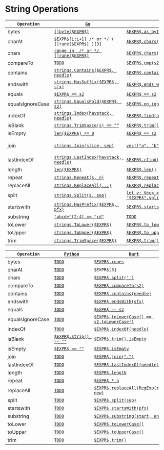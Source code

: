 # String Operations

|`Operation`|[`Go`](https://go.dev/)|[`Rust`](https://www.rust-lang.org/)|[`Java`](https://docs.oracle.com/javase/8/docs/technotes/guides/language/)|
|---|---|---|---|
|bytes|[`[]byte($EXPR$)`](TODO)|[`$EXPR$.as_bytes()`](https://doc.rust-lang.org/std/string/struct.String.html#method.as_bytes)|[`TODO`](https://docs.oracle.com/en/java/javase/11/docs/api/java.base/java/lang/String.html#getBytes())|
|charAt|`$EXPR$[i:i+1] /* or */ ( []rune($EXPR$) )[3]`|[`$EXPR$.chars().nth(3)`](https://doc.rust-lang.org/std/iter/trait.Iterator.html#method.nth)|[`TODO`](https://docs.oracle.com/en/java/javase/11/docs/api/java.base/java/lang/String.html#charAt(int))|
|chars|[`range in  /* or */ []rune($EXPR$)`](TODO)|[`$EXPR$.chars()`](https://doc.rust-lang.org/std/primitive.str.html#method.chars)|[`TODO`](https://docs.oracle.com/en/java/javase/11/docs/api/java.base/java/lang/String.html#toCharArray())|
|compareTo|[`TODO`](https://pkg.go.dev/strings#Compare)|[`$EXPR$.cmp(s2) == Ordering::Less`](https://doc.rust-lang.org/std/cmp/trait.Ord.html#tymethod.cmp)|[`TODO`](https://docs.oracle.com/en/java/javase/11/docs/api/java.base/java/lang/String.html#compareTo(java.lang.String))|
|contains|[`strings.Contains($EXPR$, needle)`](https://pkg.go.dev/strings#Contains)|[`$EXPR$.contains(needle)`](https://doc.rust-lang.org/std/primitive.str.html#method.contains)|[`TODO`](https://docs.oracle.com/en/java/javase/11/docs/api/java.base/java/lang/String.html#contains(java.lang.CharSequence))|
|endswith|[`strings.HasSuffix($EXPR$, sfx)`](https://pkg.go.dev/strings#HasSuffix)|[`$EXPR$.ends_with(sfx)`](https://doc.rust-lang.org/std/primitive.str.html#method.ends_with)|[`$EXPR$.endsWith(sfx)`](https://docs.oracle.com/en/java/javase/11/docs/api/java.base/java/lang/String.html#endsWith(java.lang.String))|
|equals|[`$EXPR$ == s2`](https://go.dev/ref/spec#Comparison_operators)|[`$EXPR$ == s2`](https://doc.rust-lang.org/std/cmp/trait.PartialEq.html#tymethod.eq)|[`$EXPR$.equals(s2)`](https://docs.oracle.com/en/java/javase/11/docs/api/java.base/java/lang/String.html#equals(java.lang.Object))|
|equalsIgnoreCase|[`strings.EqualsFold($EXPR$, s2)`](https://pkg.go.dev/strings#EqualFold)|[`$EXPR$.eq_ignore_ascii_case(&s2)`](https://doc.rust-lang.org/std/primitive.str.html#method.eq_ignore_ascii_case)|[`TODO`](https://docs.oracle.com/en/java/javase/11/docs/api/java.base/java/lang/String.html#equalsIgnoreCase(java.lang.String))|
|indexOf|[`strings.Index(haystack, needle)`](https://pkg.go.dev/strings#Index)|[`$EXPR$.find(needle)`](https://doc.rust-lang.org/std/string/struct.String.html#method.find)|[`TODO`](https://docs.oracle.com/en/java/javase/11/docs/api/java.base/java/lang/String.html#indexOf(int))|
|isBlank|[`strings.TrimSpace(s) == ""`](https://pkg.go.dev/strings#TrimSpace)|[`$EXPR$.trim().is_empty()`](TODO)|[`TODO`](https://docs.oracle.com/en/java/javase/11/docs/api/java.base/java/lang/String.html#isBlank())|
|isEmpty|[`len($EXPR$) == 0`](https://pkg.go.dev/builtin#len)|[`$EXPR$ == s2`](https://doc.rust-lang.org/std/primitive.str.html#method.is_empty)|[`$EXPR$.isEmpty`](https://docs.oracle.com/en/java/javase/17/docs/api/java.base/java/lang/String.html#isEmpty())|
|join|[`strings.Join(slice, sep)`](https://pkg.go.dev/strings#Join)|[`vec!["a", "b", "c"].join(sep);`](https://doc.rust-lang.org/std/primitive.slice.html#method.join)|[`String.join(" ", List.of("a", "b", "c"))`](https://docs.oracle.com/en/java/javase/17/docs/api/java.base/java/lang/String.html#join(java.lang.CharSequence,java.lang.Iterable))|
|lastIndexOf|[`strings.LastIndex(haystack, needle)`](https://pkg.go.dev/strings#LastIndex)|[`$EXPR$.rfind(needle)`](https://doc.rust-lang.org/std/string/struct.String.html#method.rfind)|[`TODO`](https://docs.oracle.com/en/java/javase/11/docs/api/java.base/java/lang/String.html#lastIndexOf(int))|
|length|[`len($EXPR$)`](https://pkg.go.dev/builtin#len)|[`$EXPR$.len()`](https://doc.rust-lang.org/std/primitive.str.html#method.len)|[`TODO`](https://docs.oracle.com/en/java/javase/11/docs/api/java.base/java/lang/String.html#length())|
|repeat|[`strings.Repeat(s, n)`](https://pkg.go.dev/strings#Repeat)|[`$EXPR$.repeat(n)`](https://doc.rust-lang.org/std/primitive.str.html#method.repeat)|[`TODO`](https://docs.oracle.com/en/java/javase/11/docs/api/java.base/java/lang/String.html#repeat(int))|
|replaceAll|[`strings.ReplaceAll(...)`](https://pkg.go.dev/strings#ReplaceAll)|[`$EXPR$.replace(old, new)`](https://doc.rust-lang.org/std/primitive.str.html#method.replace)|[`TODO`](https://docs.oracle.com/en/java/javase/11/docs/api/java.base/java/lang/String.html#replaceAll(java.lang.String,java.lang.String))|
|split|[`strings.Split(s, sep)`](https://pkg.go.dev/strings#Split)|[`let v: Vec<_> = "$EXPR$".split(sep).collect();`](https://doc.rust-lang.org/std/primitive.str.html#method.split)|[`TODO`](https://docs.oracle.com/en/java/javase/11/docs/api/java.base/java/lang/String.html#split(java.lang.String))|
|startswith|[`strings.HasPrefix($EXPR$, pfx)`](https://pkg.go.dev/strings#HasPrefix)|[`$EXPR$.starts_with(pfx)`](https://doc.rust-lang.org/std/primitive.str.html#method.starts_with)|[`TODO`](https://docs.oracle.com/en/java/javase/11/docs/api/java.base/java/lang/String.html#startsWith(java.lang.String))|
|substring|[`"abcde"[2:4] == "cd"`](TODO)|[`TODO`](TODO)|[`TODO`](https://docs.oracle.com/en/java/javase/11/docs/api/java.base/java/lang/String.html#substring(int,int))|
|toLower|[`strings.ToLower($EXPR$)`](https://pkg.go.dev/strings#ToLower)|[`$EXPR$.to_lowercase()`](https://doc.rust-lang.org/std/primitive.str.html#method.to_lowercase)|[`TODO`](https://docs.oracle.com/en/java/javase/11/docs/api/java.base/java/lang/String.html#toLowerCase())|
|toUpper|[`strings.ToUpper($EXPR$)`](https://pkg.go.dev/strings#ToUpper)|[`$EXPR$.to_uppercase()`](https://doc.rust-lang.org/std/primitive.str.html#method.to_uppercase)|[`TODO`](https://docs.oracle.com/en/java/javase/11/docs/api/java.base/java/lang/String.html#toUpperCase())|
|trim|[`strings.TrimSpace($EXPR$)`](https://pkg.go.dev/strings#TrimSpace)|[`$EXPR$.trim()`](https://doc.rust-lang.org/std/primitive.str.html#method.trim)|[`TODO`](https://docs.oracle.com/en/java/javase/11/docs/api/java.base/java/lang/String.html#trim())|


|`Operation`|[`Python`](https://www.python.org/)|[`Dart`](https://dart.dev/)|[`Ts`](https://www.typescriptlang.org/)|[`Kotlin`](https://kotlinlang.org/)|
|---|---|---|---|---|
|bytes|[`TODO`](TODO)|[`$EXPR$.runes`](https://api.dart.dev/stable/2.17.6/dart-core/String/runes.html)|[`TODO`](TODO)|[`TODO`](TODO)|
|charAt|[`TODO`](TODO)|`$EXPR$[3]`|[`TODO`](TODO)|[`TODO`](TODO)|
|chars|[`TODO`](TODO)|[`$EXPR$.split('')`](https://api.flutter.dev/flutter/dart-core/String/split.html)|[`TODO`](TODO)|[`TODO`](TODO)|
|compareTo|[`TODO`](TODO)|[`$EXPR$.compareTo(s2)`](https://api.flutter.dev/flutter/dart-core/String/compareTo.html)|[`TODO`](TODO)|[`TODO`](TODO)|
|contains|[`TODO`](TODO)|[`$EXPR$.contains(needle)`](https://api.dart.dev/stable/2.17.0/dart-core/String/contains.html)|[`TODO`](TODO)|[`TODO`](TODO)|
|endswith|[`TODO`](TODO)|[`$EXPR$.endsWith(sfx)`](https://api.dart.dev/stable/2.17.0/dart-core/String/endsWith.html)|[`TODO`](TODO)|[`TODO`](TODO)|
|equals|[`TODO`](TODO)|[`$EXPR$ == s2`](https://api.dart.dev/stable/2.17.6/dart-core/String/operator_equals.html)|[`TODO`](TODO)|[`TODO`](TODO)|
|equalsIgnoreCase|[`TODO`](TODO)|[`$EXPR$.toLowerCase() == s2.toLowerCase()`](https://api.dart.dev/stable/2.17.6/dart-core/String/toLowerCase.html)|[`TODO`](TODO)|[`TODO`](TODO)|
|indexOf|[`TODO`](TODO)|[`$EXPR$.indexOf(needle)`](https://api.dart.dev/be/181224/dart-core/String/indexOf.html)|[`TODO`](TODO)|[`TODO`](TODO)|
|isBlank|[`$EXPR$.strip() == ""`](https://docs.python.org/3/library/stdtypes.html#str.strip)|[`$EXPR$.trim().isEmpty`](https://api.dart.dev/stable/2.17.6/dart-core/Iterable/isEmpty.html)|[`TODO`](TODO)|[`TODO`](TODO)|
|isEmpty|[`$EXPR$ == ""`](https://docs.python.org/3/library/stdtypes.html#comparisons)|[`$EXPR$.isEmpty`](https://api.dart.dev/stable/2.17.6/dart-core/String/isEmpty.html)|[`TODO`](TODO)|[`TODO`](TODO)|
|join|[`TODO`](https://docs.python.org/3/library/stdtypes.html#str.join)|[`$EXPR$.join(",")`](https://api.dart.dev/stable/2.17.6/dart-core/Iterable/join.html)|[`TODO`](TODO)|[`TODO`](TODO)|
|lastIndexOf|[`TODO`](TODO)|[`$EXPR$.lastIndexOf(needle)`](https://api.dart.dev/stable/2.17.6/dart-core/String/lastIndexOf.html)|[`TODO`](TODO)|[`TODO`](TODO)|
|length|[`TODO`](TODO)|[`$EXPR$.length`](https://api.dart.dev/stable/2.17.6/dart-core/String/length.html)|[`TODO`](TODO)|[`TODO`](TODO)|
|repeat|[`TODO`](TODO)|[`$EXPR$ * n`](https://api.dart.dev/stable/2.17.6/dart-core/String/operator_multiply.html)|[`TODO`](TODO)|[`TODO`](TODO)|
|replaceAll|[`TODO`](TODO)|[`$EXPR$.replaceAll(RegExp(r'ab'), new)`](https://api.dart.dev/stable/2.17.6/dart-core/String/replaceAll.html)|[`TODO`](TODO)|[`TODO`](TODO)|
|split|[`TODO`](TODO)|[`$EXPR$.split(sep)`](https://api.dart.dev/stable/2.17.6/dart-core/String/split.html)|[`TODO`](TODO)|[`TODO`](TODO)|
|startswith|[`TODO`](TODO)|[`$EXPR$.startsWith(pfx)`](https://api.dart.dev/stable/2.17.6/dart-core/String/startsWith.html)|[`TODO`](TODO)|[`TODO`](TODO)|
|substring|[`TODO`](TODO)|[`$EXPR$.substring(start, end)`](https://api.dart.dev/stable/2.17.6/dart-core/String/substring.html)|[`TODO`](TODO)|[`TODO`](TODO)|
|toLower|[`TODO`](TODO)|[`$EXPR$.toLowerCase()`](https://api.dart.dev/stable/2.17.6/dart-core/String/toLowerCase.html)|[`TODO`](TODO)|[`TODO`](TODO)|
|toUpper|[`TODO`](TODO)|[`$EXPR$.toUpperCase()`](https://api.dart.dev/stable/2.17.6/dart-core/String/toUpperCase.html)|[`TODO`](TODO)|[`TODO`](TODO)|
|trim|[`TODO`](TODO)|[`$EXPR$.trim()`](https://api.dart.dev/stable/2.17.6/dart-core/String/trim.html)|[`TODO`](TODO)|[`TODO`](TODO)|


